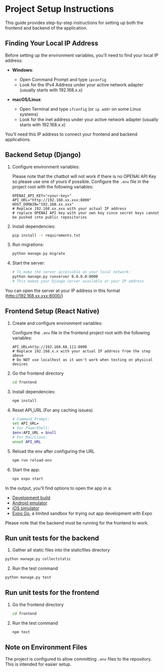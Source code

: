 # Project Setup Instructions

This guide provides step-by-step instructions for setting up both the frontend and backend of the application.

## Finding Your Local IP Address

Before setting up the environment variables, you'll need to find your local IP address:

- **Windows**:

  - Open Command Prompt and type `ipconfig`
  - Look for the IPv4 Address under your active network adapter (usually starts with 192.168.x.x)

- **macOS/Linux**:
  - Open Terminal and type `ifconfig` (or `ip addr` on some Linux systems)
  - Look for the inet address under your active network adapter (usually starts with 192.168.x.x)

You'll need this IP address to connect your frontend and backend applications.

## Backend Setup (Django)

1. Configure environment variables:

   Please note that the chatbot will not work if there is no OPENAI API Key so please use one of yours if possible.
   Configure the `.env` file in the project root with the following variables:

   ```
   OPENAI_API_KEY="<your-key>"
   API_URL="http://192.168.xx.xxx:8000"
   HOST_DOMAIN="192.168.xx.xxx"
   # Replace 192.168.xx.xxx with your actual IP address
   # replace OPENAI API key with your own key since secret keys cannot be pushed into public repositories
   ```

2. Install dependencies:

   ```bash
   pip install -r requirements.txt
   ```

3. Run migrations:

   ```bash
   python manage.py migrate
   ```

4. Start the server:
   ```bash
   # To make the server accessible on your local network:
   python manage.py runserver 0.0.0.0:8000
   # This makes your Django server available at your IP address
   ```

You can open the server at your IP address in this format (http://192.168.xx.xxx:8000/)

## Frontend Setup (React Native)

1. Create and configure environment variables:

   Configure the `.env` file in the frontend project root with the following variables:

   ```
   API_URL=http://192.168.68.111:8000
   # Replace 192.168.x.x with your actual IP address from the step above
   # Do NOT use localhost as it won't work when testing on physical devices
   ```

2. Go the frontend directory
   ```bash
   cd frontend
   ```
   
3. Install dependencies:
   ```bash
   npm install
   ```

4. Reset API_URL (For any caching issues)
   ```bash
   # Command Prompt:
   set API_URL=
   # For PowerShell:
   $env:API_URL = $null
   # For Mac/Linux:
   unset API_URL
   ```
   
5. Reload the env after configuring the URL
   ``` bash
   npm run reload-env
   ```

6. Start the app:
   ```bash
   npx expo start
   ```

In the output, you'll find options to open the app in a:

- [Development build](https://docs.expo.dev/develop/development-builds/introduction/)
- [Android emulator](https://docs.expo.dev/workflow/android-studio-emulator/)
- [iOS simulator](https://docs.expo.dev/workflow/ios-simulator/)
- [Expo Go](https://expo.dev/go), a limited sandbox for trying out app development with Expo

Please note that the backend must be running for the frontend to work.

## Run unit tests for the backend

1. Gather all static files into the staticfiles directory
```bash
python manage.py collectstatic
```

2. Run the test command
```bash
python manage.py test
```

## Run unit tests for the frontend

1. Go the frontend directory
   ```bash
   cd frontend
   ```

2. Run the test command
   ```bash
   npm test
   ```

## Note on Environment Files

The project is configured to allow committing `.env` files to the repository. This is intended for easier setup.
